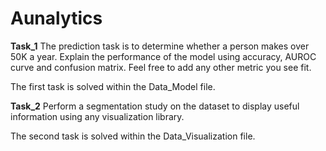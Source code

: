# Aunalytics

**Task_1**
The prediction task is to determine whether
a person makes over 50K a year. Explain the
performance of the model using accuracy,
AUROC curve and confusion matrix. Feel
free to add any other metric you see fit.

The first task is solved within the Data_Model file.

**Task_2**
Perform a segmentation study on the dataset to display useful information using any visualization library.

The second task is solved within the Data_Visualization file.
